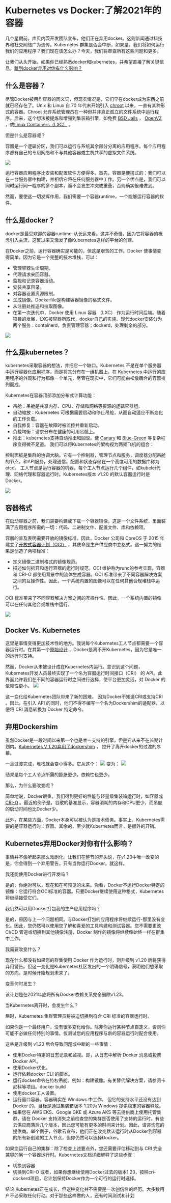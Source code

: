# Kubernetes vs Docker:了解2021年的容器
几个星期前，库贝内茨开发团队宣布，他们正在弃用docker。这则新闻通过科技界和社交网络广为流传。Kubernetes 群集是否会中断，如果是，我们将如何运行我们的应用程序？我们现在该怎么办？今天，我们将审查所有这些问题和更多。

让我们从头开始。如果你已经熟悉docker和kubernetes，并希望直接了解关键信息，[跳到docker弃用对你有什么影响？](https://semaphoreci.com/blog/kubernetes-vs-docker#h-how-does-kubernetes-deprecating-docker-impact-you)

## 什么是容器？
尽管Docker被用作容器的同义词，但现实情况是，它们早在docker成为东西之前就已经存在了。Unix 和 Linux 自 70 年代末开始引入 [chroot](https://man7.org/linux/man-pages/man2/chroot.2.html) 以来，一直有某种形式的容器。Chroot 允许系统管理员在一种但并非真正孤立的文件系统中运行程序。后来，这个想法被提炼和增强到集装箱引擎，如免费 [BSD Jails](https://docs-dev.freebsd.org/en/books/handbook/jails) ， [OpenVZ](https://openvz.org/) ，或[Linux Containers（LXC）](https://linuxcontainers.org/) 。

但是什么是容器呢？

容器是一个逻辑分区，我们可以运行与系统其余部分分离的应用程序。每个应用程序都有自己的专用网络和不与其他容器或主机共享的虚拟文件系统。

![](../static/images/w3_kubernetes_vs_docker/container-arch.png)

运行容器应用程序比安装和配置软件方便得多。首先，容器是便携式的：我们可以在一台服务器中构建，并相信它将在任何服务器中工作。另一个优点是，我们可以同时运行同一程序的多个副本，而不会发生冲突或重叠，否则确实很难做到。

然而，要使这一切发挥作用，我们需要一个容器runtime，一个能够运行容器的软件。

## 什么是docker？
docker是最受欢迎的容器runtime-从长远来看。这并不奇怪，因为它将容器的概念引入主流，这反过来又激发了像Kubernetes这样的平台的创建。

在Docker之前，运行容器确实是可能的，但这是艰苦的工作。Docker 使事情变得简单，因为它是一个完整的技术堆栈，可以：

- 管理容器生命周期。
- 代理请求来回容器。
- 监视和记录容器活动。
- 安装共享目录。
- 对容器设置资源限制。
- 生成镜像。Dockerfile是构建容器镜像的格式文件。
- 从注册处推送和拉取图像。
- 在第一次迭代中，Docker 使用 Linux 容器 （LXC） 作为运行时间后端。随着项目的发展，LXC被容器所取代，docker自己的实施。现代docker安装分为两个服务：containerd，负责管理容器；dockerd，处理剩余的部分。

![](../static/images/w3_kubernetes_vs_docker/docker-arch.png)

## 什么是kubernetes？
kubernetes采取容器的想法，并把它一个缺口。Kubernetes 不是在单个服务器中运行容器化应用程序，而是将其分布在一组机器上。在 Kubernetes 中运行的应用程序的外观和行为都像一个单元，尽管在现实中，它们可能由松散耦合的容器排列而成。

Kubernetes在容器顶部添加分布式计算功能：

- 吊舱：吊舱是共享内存、CPU、存储和网络等资源的逻辑容器组。
- 自动缩放：Kubernetes 可根据需要启动和停止吊舱，从而自动适应不断变化的工作负载。
- 自我修复：容器在故障时被监控并重新启动。
- 负载均衡：请求分布在健康的可用吊舱上。
- 推出：kubernetes支持自动推出和回滚。使 [Canary](https://semaphoreci.com/blog/what-is-canary-deployment) 和 [Blue-Green](https://semaphoreci.com/blog/continuous-blue-green-deployments-with-kubernetes) 等复杂程序变得微不足道。
我们可以将Kubernetes的架构视为两架飞机的组合：

控制面板是集群的协调大脑。它有一个控制器，管理节点和服务，调度器分配吊舱的节点，和API服务，处理通信。配置和状态存储在一个高度可用的数据库称为etcd。
工人节点是运行容器的机器。每个工人节点运行几个组件，如kubelet代理、网络代理和容器运行时。Kubernetes版本 v1.20 的默认容器运行时是 Docker。

![](../static/images/w3_kubernetes_vs_docker/k8s-arch.png)

## 容器格式
在启动容器之前，我们需要构建或下载一个容器镜像，这是一个文件系统，里面装满了应用程序所需的一切：代码、二进制文件、配置文件、库和依赖项。

容器的普及表明需要开放的镜像标准。因此，Docker 公司和 CoreOS 于 2015 年建立了[开放式容器计划（OCI）](https://opencontainers.org/) ，其使命是生产供应商中立格式。这一努力的结果是创造了两项标准：

- 定义镜像二进制格式的镜像规范。
- 描述如何拆开和运行容器的运行时规范。OCI 维护称为runc的参考实现。容器和 CRI-O 都使用背景中的流体生成容器。OCI 标准带来了不同容器解决方案之间的互操作性。因此，一个系统内置的图像可以在任何其他合规堆栈中运行。

OCI 标准带来了不同容器解决方案之间的互操作性。因此，一个系统内置的镜像可以在任何其他合规堆栈中运行。

![](../static/images/w3_kubernetes_vs_docker/oci-interoperability.png)

## Docker Vs. Kubernetes
这里是事情变得更加技术性的地方。我说每个Kubernetes工人节点都需要一个容器运行时。在其第一个[原始设计](https://github.com/kubernetes/kubernetes/blob/release-0.4/DESIGN.md) ，Docker是离不开Kubernetes，因为它是唯一的运行时支持。

然而，Docker从未被设计成在Kubernetes内运行。意识到这个问题，Kubernetes开发人员最终实现了一个名为容器运行时间接口（CRI） 的 API。此界面允许我们在不同的容器运行时之间进行选择，使平台更加灵活，对 Docker 的依赖性更小。
![](../static/images/w3_kubernetes_vs_docker/cri.png)

这一变化给Kubernetes团队带来了新的困难， 因为Docker不知道CRI或支持CRI 。因此，在引入 API 的同时，他们不得不编写一个名为Dockershim的适配器，以便将 CRI 消息转换为 Docker 特定命令。
## 弃用Dockershim
虽然Docker是一段时间以来第一个也是唯一支持的引擎，但是它从来不在长期计划内。[Kubernetes V 1.20弃用了dockershim](https://github.com/kubernetes/kubernetes/blob/master/CHANGELOG/CHANGELOG-1.20.md#deprecation) ， 拉开了离开docker的过渡的序幕。

一旦过渡完成，堆栈就会变小得多。它从这个：
![](../static/images/w3_kubernetes_vs_docker/kubelet-dockershim.png)
变为：
![](../static/images/w3_kubernetes_vs_docker/kubelet-containerd.png)

结果是每个工人节点所需的膨胀更少，依赖性也更少。

那么，为什么要改变呢？

简单地说，Docker很重。我们得到更好的性能与轻量级集装箱运行时，如容器或[CRI-O](https://cri-o.io/) 。最近的例子是，谷歌的基准显示，容器消耗的内存和CPU更少，而吊舱的启动时间也比Docker少。

此外，在某些方面，Docker本身可以被认为是技术债务。事实上，Kubernetes需要的是容器运行时：容器。其余的，至少就Kubernetes而言，是额外的开销。

## Kubernetes弃用Docker对你有什么影响？
事情并不像听起来那么戏剧化。让我们在整节的开头说，在v1.20中唯一改变的是，你会得到一个弃用警告，只有当你运行Docker。就这样。

我还能使用Docker进行开发吗？

是的，你绝对可以，现在和在可预见的未来。你看，Docker不运行Docker特定的镜像：它运行符合OCI标准的容器。只要Docker继续使用这种格式，Kubernetes将继续接受它们。

我仍然可以用Docker打包我的生产应用程序吗？

是的，原因与上一个问题相同。与Docker打包的应用程序将继续运行-那里没有变化。因此，您仍然可以使用您了解和喜爱的工具构建和测试容器。您不需要更改CI/CD 管道或切换到其他镜像注册，Docker 制作的镜像将继续像始终一样在群集中工作。

我需要改变什么？

现在什么都没有如果您的群集使用 Docker 作为运行时，则升级到 v1.20 后将获得弃用警告。但这一变化是Kubernetes社区发出的一个明确信号，表明他们想采取的方向。是时候开始规划未来了。

变革何时发生？

该计划是在2021年底将所有Docker依赖关系完全删除v1.23。

当Kubernetes离开时，会发生什么？

届时，Kubernetes 集群管理员将被迫切换到符合 CRI 标准的容器运行时。

如果你是一个最终用户，没有很多变化给你。除非你运行某种节点自定义，否则你可能不必做任何特别的事情。仅测试您的应用程序与新的容器运行时配合使用。

这些是升级到 v1.23 后会导致问题或中断的一些事情：

- 使用Docker特定的日志记录和监视。即，从日志中解析 Docker 消息或投票 Docker API。
- 使用Docker优化。
- 运行依赖docker CLI 的脚本。
- 运行docker命令在特权吊舱。例如：构建镜像。有关替代解决方案，请参阅卡尼科等项目。docker build
- 使用docker工人设置。
- 运行窗口容器。容器确实在 Windows 中工作， 但它的支持水平还没有达到 Docker 的。目标是通过集装箱版本 1.20为 Windows 提供稳定的容器释放。
- 如果您在 AWS EKS、Google GKE 或 Azure AKS 等云提供商上使用托管集群，请在 Docker 支持消失之前检查您的集群是否使用了支持的运行时。有些云供应商落后几个版本，因此您可能有更多的时间来计划。因此，请咨询您的提供商。举个例子，谷歌云宣布，他们正在改变默认运行时从Docker到容器的所有新创建的工人节点，但你仍然可以选择Docker。

如果您运行自己的集群：除了检查上述要点外，您还需要评估移动到与 CRI 完全兼容的另一个容器运行时。Kubernetes文档详细解释了这些步骤：

- 切换到容器
- 切换到CRI-O
或者，如果你想继续使用Docker过去的版本1.23，按照cri-dockerd项目，它计划保持Docker作为一个可行的运行时选择。

结论
Kubernetes正在成长，但这种变化并不需要是一次创伤性的经历。大多数用户不必采取任何行动。对于那些这样做的人，还有时间测试和计划
